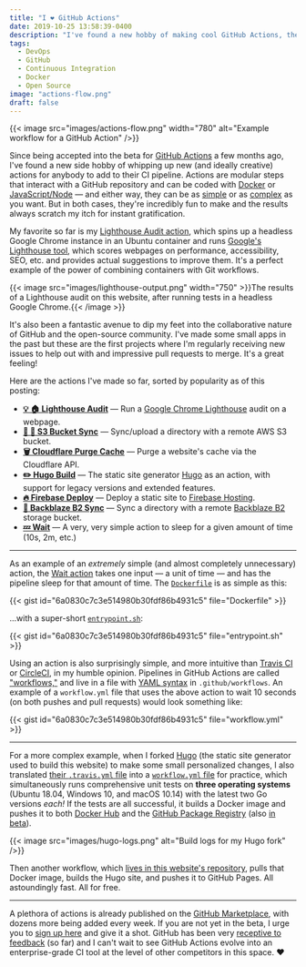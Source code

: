 ```yaml
---
title: "I ❤️ GitHub Actions"
date: 2019-10-25 13:58:39-0400
description: "I've found a new hobby of making cool GitHub Actions, the latest tool in the CI world. Here's why."
tags:
  - DevOps
  - GitHub
  - Continuous Integration
  - Docker
  - Open Source
image: "actions-flow.png"
draft: false
---
```



{{< image src="images/actions-flow.png" width="780" alt="Example workflow for a GitHub Action" />}}

Since being accepted into the beta for [GitHub Actions](https://github.com/features/actions) a few months ago, I've found a new side hobby of whipping up new (and ideally creative) actions for anybody to add to their CI pipeline. Actions are modular steps that interact with a GitHub repository and can be coded with [Docker](https://github.com/actions/hello-world-docker-action) or [JavaScript/Node](https://github.com/actions/hello-world-javascript-action) — and either way, they can be as [simple](https://github.com/jakejarvis/wait-action) or as [complex](https://github.com/jakejarvis/lighthouse-action) as you want. But in both cases, they're incredibly fun to make and the results always scratch my itch for instant gratification.

My favorite so far is my [Lighthouse Audit action](https://github.com/jakejarvis/lighthouse-action), which spins up a headless Google Chrome instance in an Ubuntu container and runs [Google's Lighthouse tool](https://developers.google.com/web/tools/lighthouse), which scores webpages on performance, accessibility, SEO, etc. and provides actual suggestions to improve them. It's a perfect example of the power of combining containers with Git workflows.

{{< image src="images/lighthouse-output.png" width="750" >}}The results of a Lighthouse audit on this website, after running tests in a headless Google Chrome.{{< /image >}}

It's also been a fantastic avenue to dip my feet into the collaborative nature of GitHub and the open-source community. I've made some small apps in the past but these are the first projects where I'm regularly receiving new issues to help out with and impressive pull requests to merge. It's a great feeling!

Here are the actions I've made so far, sorted by popularity as of this posting:

- **[💡 🏠 Lighthouse Audit](https://github.com/jakejarvis/lighthouse-action)** — Run a [Google Chrome Lighthouse](https://developers.google.com/web/tools/lighthouse) audit on a webpage.
- **[🔄 🧺 S3 Bucket Sync](https://github.com/jakejarvis/s3-sync-action)** — Sync/upload a directory with a remote AWS S3 bucket.
- **[🗑️ Cloudflare Purge Cache](https://github.com/jakejarvis/cloudflare-purge-action)** — Purge a website's cache via the Cloudflare API.
- **[✏️ Hugo Build](https://github.com/jakejarvis/hugo-build-action)** — The static site generator [Hugo](https://github.com/gohugoio) as an action, with support for legacy versions and extended features.
- **[🔥 Firebase Deploy](https://github.com/jakejarvis/firebase-deploy-action)** — Deploy a static site to [Firebase Hosting](https://firebase.google.com/docs/hosting).
- **[🔄 Backblaze B2 Sync](https://github.com/jakejarvis/backblaze-b2-action)** —  Sync a directory with a remote [Backblaze B2](https://www.backblaze.com/b2/cloud-storage.html) storage bucket.
- **[💤 Wait](https://github.com/jakejarvis/wait-action)** — A very, very simple action to sleep for a given amount of time (10s, 2m, etc.)

---

As an example of an *extremely* simple (and almost completely unnecessary) action, the [Wait action](https://github.com/jakejarvis/wait-action) takes one input — a unit of time — and has the pipeline sleep for that amount of time. The [`Dockerfile`](https://github.com/jakejarvis/wait-action/blob/master/Dockerfile) is as simple as this:

{{< gist id="6a0830c7c3e514980b30fdf86b4931c5" file="Dockerfile" >}}

...with a super-short [`entrypoint.sh`](https://github.com/jakejarvis/wait-action/blob/master/entrypoint.sh):

{{< gist id="6a0830c7c3e514980b30fdf86b4931c5" file="entrypoint.sh" >}}

Using an action is also surprisingly simple, and more intuitive than [Travis CI](https://travis-ci.com/) or [CircleCI](https://circleci.com/), in my humble opinion. Pipelines in GitHub Actions are called ["workflows,"](https://help.github.com/en/github/automating-your-workflow-with-github-actions/configuring-a-workflow) and live in a file with [YAML syntax](https://help.github.com/en/github/automating-your-workflow-with-github-actions/workflow-syntax-for-github-actions) in `.github/workflows`. An example of a `workflow.yml` file that uses the above action to wait 10 seconds (on both pushes and pull requests) would look something like:

{{< gist id="6a0830c7c3e514980b30fdf86b4931c5" file="workflow.yml" >}}

---

For a more complex example, when I forked [Hugo](https://github.com/gohugoio/hugo) (the static site generator used to build this website) to make some small personalized changes, I also translated [their `.travis.yml` file](https://github.com/gohugoio/hugo/blob/master/.travis.yml) into a [`workflow.yml` file](https://github.com/jakejarvis/hugo-custom/blob/master/.github/workflows/workflow.yml) for practice, which simultaneously runs comprehensive unit tests on **three operating systems** (Ubuntu 18.04, Windows 10, and macOS 10.14) with the latest two Go versions *each!* If the tests are all successful, it builds a Docker image and pushes it to both [Docker Hub](https://hub.docker.com/r/jakejarvis/hugo-custom) and the [GitHub Package Registry](https://github.com/jakejarvis/hugo-custom/packages) (also [in beta](https://github.com/features/package-registry)).

{{< image src="images/hugo-logs.png" alt="Build logs for my Hugo fork" />}}

Then another workflow, which [lives in this website's repository](https://github.com/jakejarvis/jarv.is/blob/master/.github/workflows/gh-pages.yml), pulls that Docker image, builds the Hugo site, and pushes it to GitHub Pages. All astoundingly fast. All for free.

---

A plethora of actions is already published on the [GitHub Marketplace](https://github.com/marketplace?type=actions), with dozens more being added every week. If you are not yet in the beta, I urge you to [sign up here](https://github.com/features/actions) and give it a shot. GitHub has been very [receptive to feedback](https://github.community/t5/GitHub-Actions/bd-p/actions) (so far) and I can't wait to see GitHub Actions evolve into an enterprise-grade CI tool at the level of other competitors in this space. ❤️
